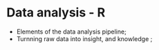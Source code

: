 # Data analysis - R
* Elements of the data analysis pipeline;
* Turnning raw data into insight, and knowledge ;
